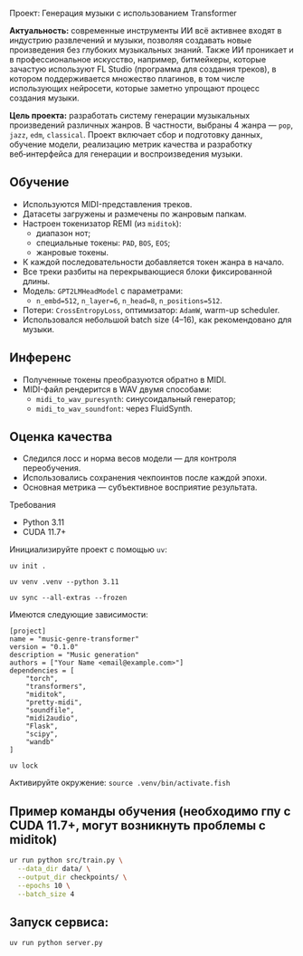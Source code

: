 Проект: Генерация музыки с использованием Transformer  

**Актуальность:** современные инструменты ИИ всё активнее входят в индустрию развлечений и музыки, позволяя создавать новые произведения без глубоких музыкальных знаний. Также ИИ проникает и в профессиональное искусство, например, битмейкеры, которые зачастую используют FL Studio (программа для создания треков), в котором поддерживается множество плагинов, в том числе использующих нейросети, которые заметно упрощают процесс создания музыки.

**Цель проекта:** разработать систему генерации музыкальных произведений различных жанров. В частности, выбраны 4 жанра — `pop`, `jazz`, `edm`, `classical`. Проект включает сбор и подготовку данных, обучение модели, реализацию метрик качества и разработку веб‑интерфейса для генерации и воспроизведения музыки.

## Обучение

- Используются MIDI-представления треков.
- Датасеты загружены и размечены по жанровым папкам.
- Настроен токенизатор REMI (из `miditok`):
  - диапазон нот;
  - специальные токены: `PAD`, `BOS`, `EOS`;
  - жанровые токены.
- К каждой последовательности добавляется токен жанра в начало.
- Все треки разбиты на перекрывающиеся блоки фиксированной длины.
- Модель: `GPT2LMHeadModel` с параметрами:
  - `n_embd=512`, `n_layer=6`, `n_head=8`, `n_positions=512`.
- Потери: `CrossEntropyLoss`, оптимизатор: `AdamW`, warm-up scheduler.
- Использовался небольшой batch size (4–16), как рекомендовано для музыки.

## Инференс

- Полученные токены преобразуются обратно в MIDI.
- MIDI-файл рендерится в WAV двумя способами:
  - `midi_to_wav_puresynth`: синусоидальный генератор;
  - `midi_to_wav_soundfont`: через FluidSynth.

## Оценка качества

- Следился лосс и норма весов модели — для контроля переобучения.
- Использовались сохранения чекпоинтов после каждой эпохи.
- Основная метрика — субъективное восприятие результата.

Требования
- Python 3.11
- CUDA 11.7+

Инициализируйте проект с помощью `uv`:

```uv init .```

`uv venv .venv --python 3.11`

`uv sync --all-extras --frozen`

Имеются следующие зависимости:

```
[project]
name = "music-genre-transformer"
version = "0.1.0"
description = "Music generation"
authors = ["Your Name <email@example.com>"]
dependencies = [
    "torch",
    "transformers",
    "miditok",
    "pretty-midi",
    "soundfile",
    "midi2audio",
    "Flask",
    "scipy",
    "wandb"
]
```

`uv lock`

Активируйте окружение:
`source .venv/bin/activate.fish`

## Пример команды обучения (необходимо гпу с CUDA 11.7+, могут возникнуть проблемы с miditok)

```bash
ur run python src/train.py \
  --data_dir data/ \
  --output_dir checkpoints/ \
  --epochs 10 \
  --batch_size 4
```

## Запуск сервиса:

`uv run python server.py`